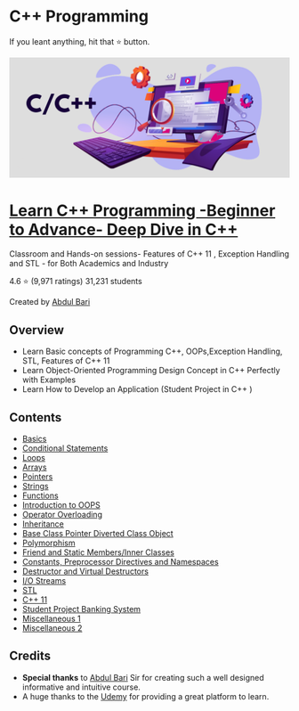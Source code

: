 # C++ Programming

If you leant anything, hit that ⭐ button.

[![Preview](cplusplus.png)](https://github.com/afkniladri/Cplusplus-Programming)

# [Learn C++ Programming -Beginner to Advance- Deep Dive in C++](https://www.udemy.com/course/cpp-deep-dive/)

Classroom and Hands-on sessions- Features of C++ 11 , Exception Handling and STL - for Both Academics and Industry

4.6 ⭐ (9,971 ratings) 31,231 students

Created by [Abdul Bari](https://www.udemy.com/course/cpp-deep-dive/#instructor-1)

## Overview

* Learn Basic concepts of Programming C++, OOPs,Exception Handling, STL, Features of C++ 11
* Learn Object-Oriented Programming Design Concept in C++ Perfectly with Examples
* Learn How to Develop an Application (Student Project in C++ )

## Contents

- [Basics](https://github.com/afkniladri/Cplusplus-Programming/tree/main/1.Basics)
- [Conditional Statements](https://github.com/afkniladri/Cplusplus-Programming/tree/main/2.Conditional%20Statements)
- [Loops](https://github.com/afkniladri/Cplusplus-Programming/tree/main/3.Loops)
- [Arrays](https://github.com/afkniladri/Cplusplus-Programming/tree/main/4.Arrays)
- [Pointers](https://github.com/afkniladri/Cplusplus-Programming/tree/main/5.Pointers)
- [Strings](https://github.com/afkniladri/Cplusplus-Programming/tree/main/6.String)
- [Functions](https://github.com/afkniladri/Cplusplus-Programming/tree/main/7.Functions)
- [Introduction to OOPS](https://github.com/afkniladri/Cplusplus-Programming/tree/main/8.Inroduction%20to%20OOPS)
- [Operator Overloading](https://github.com/afkniladri/Cplusplus-Programming/tree/main/9.Operator%20Overloading)
- [Inheritance](https://github.com/afkniladri/Cplusplus-Programming/tree/main/9.Operator%20Overloading)
- [Base Class Pointer Diverted Class Object](#dsdt-ssdt)
- [Polymorphism](#credits)
- [Friend and Static Members/Inner Classes](#configuration)
- [Constants, Preprocessor Directives and Namespaces](#current-status)
- [Destructor and Virtual Destructors](#dsdt-ssdt)
- [I/O Streams](#credits)
- [STL](#credits)
- [C++ 11](#credits)
- [Student Project Banking System](#credits)
- [Miscellaneous 1](#credits)
- [Miscellaneous 2](#credits)


## Credits

- **Special thanks** to [Abdul Bari](https://www.udemy.com/course/cpp-deep-dive/#instructor-1) Sir for creating such a well designed informative and intuitive course.
- A huge thanks to the [Udemy](www.udemy.com) for providing a great platform to learn. 
